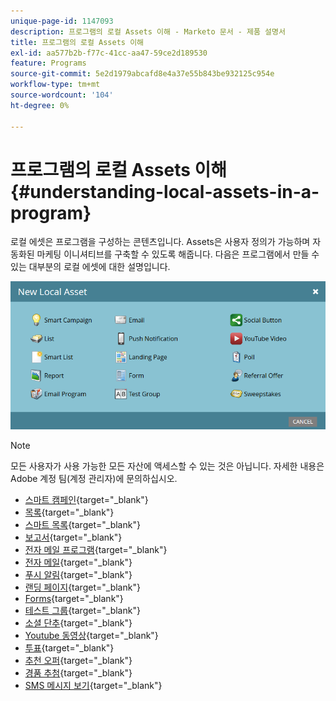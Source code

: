 ```yaml
---
unique-page-id: 1147093
description: 프로그램의 로컬 Assets 이해 - Marketo 문서 - 제품 설명서
title: 프로그램의 로컬 Assets 이해
exl-id: aa577b2b-f77c-41cc-aa47-59ce2d189530
feature: Programs
source-git-commit: 5e2d1979abcafd8e4a37e55b843be932125c954e
workflow-type: tm+mt
source-wordcount: '104'
ht-degree: 0%

---
```


# 프로그램의 로컬 Assets 이해 {#understanding-local-assets-in-a-program}

로컬 에셋은 프로그램을 구성하는 콘텐츠입니다. Assets은 사용자 정의가 가능하며 자동화된 마케팅 이니셔티브를 구축할 수 있도록 해줍니다. 다음은 프로그램에서 만들 수 있는 대부분의 로컬 에셋에 대한 설명입니다.

![](assets/one.png)

>[!NOTE]
>
>모든 사용자가 사용 가능한 모든 자산에 액세스할 수 있는 것은 아닙니다. 자세한 내용은 Adobe 계정 팀(계정 관리자)에 문의하십시오.

* [스마트 캠페인](/help/marketo/product-docs/core-marketo-concepts/smart-campaigns/creating-a-smart-campaign/understanding-batch-and-trigger-smart-campaigns.md){target="_blank"}
* [목록](/help/marketo/product-docs/core-marketo-concepts/smart-lists-and-static-lists/static-lists/understanding-static-lists.md){target="_blank"}
* [스마트 목록](/help/marketo/product-docs/core-marketo-concepts/smart-lists-and-static-lists/creating-a-smart-list/create-a-smart-list.md){target="_blank"}
* [보고서](/help/marketo/product-docs/reporting/basic-reporting/report-types/report-type-overview.md){target="_blank"}
* [전자 메일 프로그램](/help/marketo/product-docs/email-marketing/email-programs/creating-an-email-program/understanding-email-programs.md){target="_blank"}
* [전자 메일](/help/marketo/product-docs/email-marketing/email-programs/email-program-actions/create-an-email-for-an-email-program.md){target="_blank"}
* [푸시 알림](/help/marketo/product-docs/mobile-marketing/push-notifications/understanding-push-notifications.md){target="_blank"}
* [랜딩 페이지](/help/marketo/product-docs/demand-generation/landing-pages/understanding-landing-pages/understanding-free-form-vs-guided-landing-pages.md){target="_blank"}
* [Forms](/help/marketo/product-docs/demand-generation/forms/creating-a-form/create-a-form.md){target="_blank"}
* [테스트 그룹](/help/marketo/product-docs/demand-generation/landing-pages/understanding-landing-pages/landing-page-test-groups.md){target="_blank"}
* [소셜 단추](/help/marketo/product-docs/demand-generation/landing-pages/free-form-landing-pages/add-a-social-button-to-a-free-form-landing-page.md){target="_blank"}
* [Youtube 동영상](/help/marketo/product-docs/demand-generation/social/social-functions/add-a-video.md){target="_blank"}
* [투표](/help/marketo/product-docs/demand-generation/social/creating-a-poll/create-a-poll.md){target="_blank"}
* [추천 오퍼](/help/marketo/product-docs/demand-generation/social/referral-offers/create-a-referral-offer.md){target="_blank"}
* [경품 추첨](/help/marketo/product-docs/demand-generation/social/sweepstakes/create-sweepstakes.md){target="_blank"}
* [SMS 메시지 보기](/help/marketo/product-docs/mobile-marketing/vibes-sms-messages/create-an-sms-message.md){target="_blank"}
